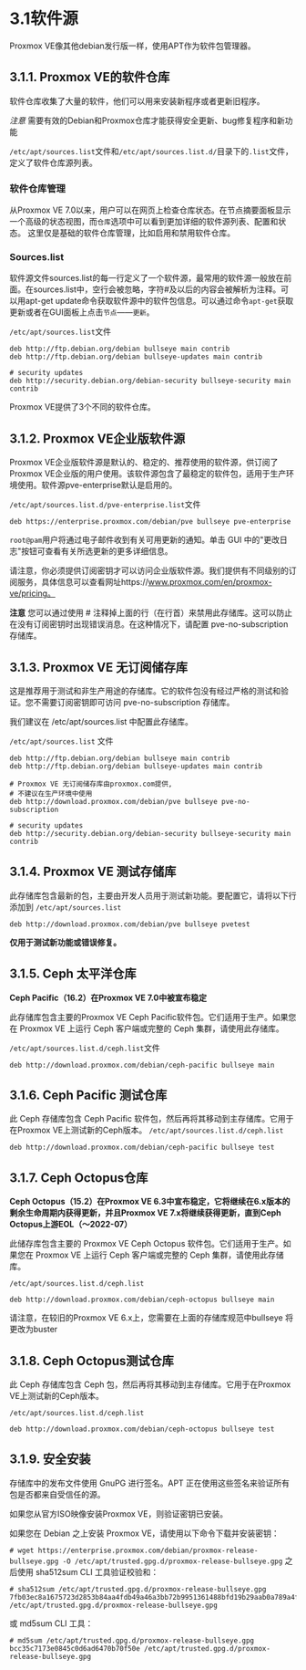 # 3.1软件源
Proxmox VE像其他debian发行版一样，使用APT作为软件包管理器。

## 3.1.1. Proxmox VE的软件仓库
软件仓库收集了大量的软件，他们可以用来安装新程序或者更新旧程序。

*注意*  需要有效的Debian和Proxmox仓库才能获得安全更新、bug修复程序和新功能

`/etc/apt/sources.list`文件和`/etc/apt/sources.list.d/`目录下的`.list`文件，定义了软件仓库源列表。

### 软件仓库管理
从Proxmox VE 7.0以来，用户可以在网页上检查仓库状态。在节点摘要面板显示一个高级的状态视图，而`仓库`选项中可以看到更加详细的软件源列表、配置和状态。
这里仅是基础的软件仓库管理，比如启用和禁用软件仓库。

### Sources.list
软件源文件sources.list的每一行定义了一个软件源，最常用的软件源一般放在前面。在sources.list中，空行会被忽略，字符#及以后的内容会被解析为注释。可以用apt-get update命令获取软件源中的软件包信息。可以通过命令`apt-get`获取更新或者在GUI面板上点击`节点`——`更新`。

`/etc/apt/sources.list`文件
```
deb http://ftp.debian.org/debian bullseye main contrib
deb http://ftp.debian.org/debian bullseye-updates main contrib

# security updates
deb http://security.debian.org/debian-security bullseye-security main contrib
```
Proxmox VE提供了3个不同的软件仓库。

## 3.1.2. Proxmox VE企业版软件源
Proxmox VE企业版软件源是默认的、稳定的、推荐使用的软件源，供订阅了Proxmox VE企业版的用户使用。该软件源包含了最稳定的软件包，适用于生产环境使用。软件源pve-enterprise默认是启用的。

`/etc/apt/sources.list.d/pve-enterprise.list`文件
```
deb https://enterprise.proxmox.com/debian/pve bullseye pve-enterprise
```
`root@pam`用户将通过电子邮件收到有关可用更新的通知。单击 GUI 中的"更改日志"按钮可查看有关所选更新的更多详细信息。

请注意，你必须提供订阅密钥才可以访问企业版软件源。我们提供有不同级别的订阅服务，具体信息可以查看网址https://www.proxmox.com/en/proxmox-ve/pricing。

  **注意** 您可以通过使用 # 注释掉上面的行（在行首）来禁用此存储库。这可以防止在没有订阅密钥时出现错误消息。在这种情况下，请配置 pve-no-subscription 存储库。

## 3.1.3. Proxmox VE 无订阅储存库

这是推荐用于测试和非生产用途的存储库。它的软件包没有经过严格的测试和验证。您不需要订阅密钥即可访问 pve-no-subscription 存储库。

我们建议在 /etc/apt/sources.list 中配置此存储库。

`/etc/apt/sources.list` 文件

```
deb http://ftp.debian.org/debian bullseye main contrib
deb http://ftp.debian.org/debian bullseye-updates main contrib

# Proxmox VE 无订阅储存库由proxmox.com提供,
# 不建议在生产环境中使用
deb http://download.proxmox.com/debian/pve bullseye pve-no-subscription

# security updates
deb http://security.debian.org/debian-security bullseye-security main contrib
```

## 3.1.4. Proxmox VE 测试存储库
此存储库包含最新的包，主要由开发人员用于测试新功能。要配置它，请将以下行添加到 `/etc/apt/sources.list`
```
deb http://download.proxmox.com/debian/pve bullseye pvetest
```
**仅用于测试新功能或错误修复。**

## 3.1.5. Ceph 太平洋仓库
**Ceph Pacific（16.2）在Proxmox VE 7.0中被宣布稳定**

此存储库包含主要的Proxmox VE Ceph Pacific软件包。它们适用于生产。如果您在 Proxmox VE 上运行 Ceph 客户端或完整的 Ceph 集群，请使用此存储库。

`/etc/apt/sources.list.d/ceph.list`文件

```
deb http://download.proxmox.com/debian/ceph-pacific bullseye main
```

## 3.1.6. Ceph Pacific 测试仓库
此 Ceph 存储库包含 Ceph Pacific 软件包，然后再将其移动到主存储库。它用于在Proxmox VE上测试新的Ceph版本。
`/etc/apt/sources.list.d/ceph.list`

```
deb http://download.proxmox.com/debian/ceph-pacific bullseye test
```
## 3.1.7. Ceph Octopus仓库
**Ceph Octopus（15.2）在Proxmox VE 6.3中宣布稳定，它将继续在6.x版本的剩余生命周期内获得更新，并且Proxmox VE 7.x将继续获得更新，直到Ceph Octopus上游EOL（〜2022-07）**

此储存库包含主要的 Proxmox VE Ceph Octopus 软件包。它们适用于生产。如果您在 Proxmox VE 上运行 Ceph 客户端或完整的 Ceph 集群，请使用此存储库。

`/etc/apt/sources.list.d/ceph.list`
```
deb http://download.proxmox.com/debian/ceph-octopus bullseye main

```
请注意，在较旧的Proxmox VE 6.x上，您需要在上面的存储库规范中bullseye 将更改为buster 

## 3.1.8. Ceph Octopus测试仓库
此 Ceph 存储库包含 Ceph 包，然后再将其移动到主存储库。它用于在Proxmox VE上测试新的Ceph版本。

`/etc/apt/sources.list.d/ceph.list`
```
deb http://download.proxmox.com/debian/ceph-octopus bullseye test
```
## 3.1.9. 安全安装
存储库中的发布文件使用 GnuPG 进行签名。APT 正在使用这些签名来验证所有包是否都来自受信任的源。

如果您从官方ISO映像安装Proxmox VE，则验证密钥已安装。

如果您在 Debian 之上安装 Proxmox VE，请使用以下命令下载并安装密钥：

`# wget https://enterprise.proxmox.com/debian/proxmox-release-bullseye.gpg -O /etc/apt/trusted.gpg.d/proxmox-release-bullseye.gpg`
之后使用 sha512sum CLI 工具验证校验和：
```
# sha512sum /etc/apt/trusted.gpg.d/proxmox-release-bullseye.gpg
7fb03ec8a1675723d2853b84aa4fdb49a46a3bb72b9951361488bfd19b29aab0a789a4f8c7406e71a69aabbc727c936d3549731c4659ffa1a08f44db8fdcebfa /etc/apt/trusted.gpg.d/proxmox-release-bullseye.gpg
```
或 md5sum CLI 工具：
```
# md5sum /etc/apt/trusted.gpg.d/proxmox-release-bullseye.gpg
bcc35c7173e0845c0d6ad6470b70f50e /etc/apt/trusted.gpg.d/proxmox-release-bullseye.gpg
```
